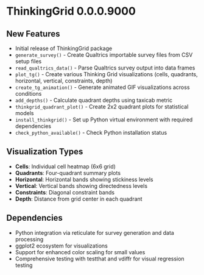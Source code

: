 # ThinkingGrid 0.0.0.9000

## New Features

* Initial release of ThinkingGrid package
* `generate_survey()` - Create Qualtrics importable survey files from CSV setup files
* `read_qualtrics_data()` - Parse Qualtrics survey output into data frames
* `plot_tg()` - Create various Thinking Grid visualizations (cells, quadrants, horizontal, vertical, constraints, depth)
* `create_tg_animation()` - Generate animated GIF visualizations across conditions
* `add_depths()` - Calculate quadrant depths using taxicab metric
* `thinkgrid_quadrant_plot()` - Create 2x2 quadrant plots for statistical models
* `install_thinkgrid()` - Set up Python virtual environment with required dependencies
* `check_python_available()` - Check Python installation status

## Visualization Types

* **Cells**: Individual cell heatmap (6x6 grid)
* **Quadrants**: Four-quadrant summary plots
* **Horizontal**: Horizontal bands showing stickiness levels
* **Vertical**: Vertical bands showing directedness levels  
* **Constraints**: Diagonal constraint bands
* **Depth**: Distance from grid center in each quadrant

## Dependencies

* Python integration via reticulate for survey generation and data processing
* ggplot2 ecosystem for visualizations
* Support for enhanced color scaling for small values
* Comprehensive testing with testthat and vdiffr for visual regression testing